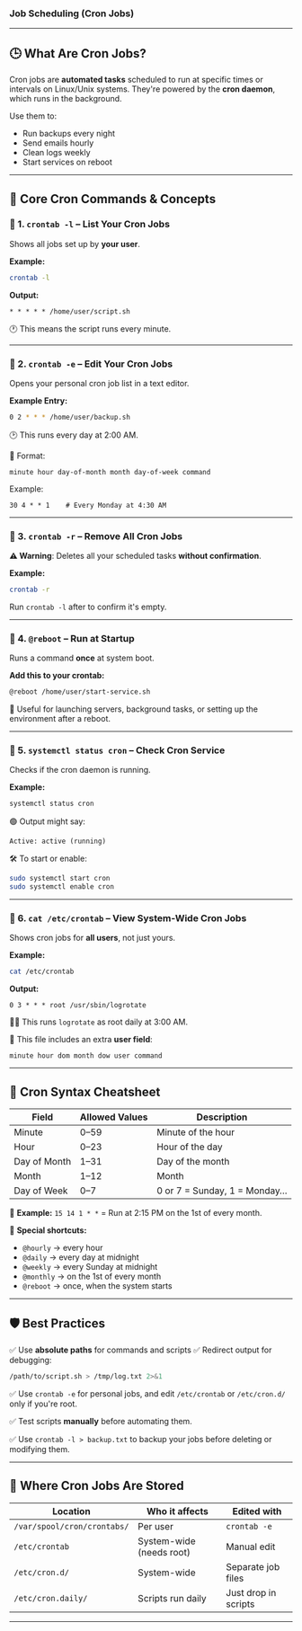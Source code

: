 ### Job Scheduling (Cron Jobs)

---

## 🕒 What Are Cron Jobs?

Cron jobs are **automated tasks** scheduled to run at specific times or intervals on Linux/Unix systems. They're powered by the **cron daemon**, which runs in the background.

Use them to:

* Run backups every night
* Send emails hourly
* Clean logs weekly
* Start services on reboot

---

## 🔧 Core Cron Commands & Concepts

### 📌 1. `crontab -l` – List Your Cron Jobs

Shows all jobs set up by **your user**.

**Example:**

```bash
crontab -l
```

**Output:**

```
* * * * * /home/user/script.sh
```

🕐 This means the script runs every minute.

---

### 📌 2. `crontab -e` – Edit Your Cron Jobs

Opens your personal cron job list in a text editor.

**Example Entry:**

```bash
0 2 * * * /home/user/backup.sh
```

🕑 This runs every day at 2:00 AM.

📌 Format:

```
minute hour day-of-month month day-of-week command
```

Example:

```
30 4 * * 1    # Every Monday at 4:30 AM
```

---

### 📌 3. `crontab -r` – Remove All Cron Jobs

**⚠ Warning**: Deletes all your scheduled tasks **without confirmation**.

**Example:**

```bash
crontab -r
```

Run `crontab -l` after to confirm it's empty.

---

### 📌 4. `@reboot` – Run at Startup

Runs a command **once** at system boot.

**Add this to your crontab:**

```bash
@reboot /home/user/start-service.sh
```

🚀 Useful for launching servers, background tasks, or setting up the environment after a reboot.

---

### 📌 5. `systemctl status cron` – Check Cron Service

Checks if the cron daemon is running.

**Example:**

```bash
systemctl status cron
```

🟢 Output might say:

```
Active: active (running)
```

🛠 To start or enable:

```bash
sudo systemctl start cron
sudo systemctl enable cron
```

---

### 📌 6. `cat /etc/crontab` – View System-Wide Cron Jobs

Shows cron jobs for **all users**, not just yours.

**Example:**

```bash
cat /etc/crontab
```

**Output:**

```
0 3 * * * root /usr/sbin/logrotate
```

🧑‍💻 This runs `logrotate` as root daily at 3:00 AM.

📌 This file includes an extra **user field**:

```
minute hour dom month dow user command
```

---

## 🧠 Cron Syntax Cheatsheet

| Field        | Allowed Values | Description                  |
| ------------ | -------------- | ---------------------------- |
| Minute       | 0–59           | Minute of the hour           |
| Hour         | 0–23           | Hour of the day              |
| Day of Month | 1–31           | Day of the month             |
| Month        | 1–12           | Month                        |
| Day of Week  | 0–7            | 0 or 7 = Sunday, 1 = Monday… |

🔹 **Example:** `15 14 1 * *` = Run at 2:15 PM on the 1st of every month.

🔹 **Special shortcuts:**

* `@hourly` → every hour
* `@daily`  → every day at midnight
* `@weekly` → every Sunday at midnight
* `@monthly` → on the 1st of every month
* `@reboot` → once, when the system starts

---

## 🛡 Best Practices

✅ Use **absolute paths** for commands and scripts
✅ Redirect output for debugging:

```bash
/path/to/script.sh > /tmp/log.txt 2>&1
```

✅ Use `crontab -e` for personal jobs, and edit `/etc/crontab` or `/etc/cron.d/` only if you're root.

✅ Test scripts **manually** before automating them.

✅ Use `crontab -l > backup.txt` to backup your jobs before deleting or modifying them.

---

## 📂 Where Cron Jobs Are Stored

| Location                    | Who it affects           | Edited with          |
| --------------------------- | ------------------------ | -------------------- |
| `/var/spool/cron/crontabs/` | Per user                 | `crontab -e`         |
| `/etc/crontab`              | System-wide (needs root) | Manual edit          |
| `/etc/cron.d/`              | System-wide              | Separate job files   |
| `/etc/cron.daily/`          | Scripts run daily        | Just drop in scripts |

---


